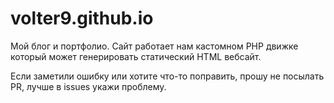 # volter9.github.io

Мой блог и портфолио. Сайт работает нам кастомном PHP движке который может генерировать статический HTML вебсайт.

Если заметили ошибку или хотите что-то поправить, прошу не посылать PR, лучше в issues укажи проблему.
